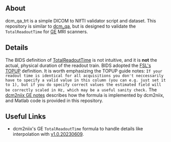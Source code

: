 ## About

dcm_qa_trt is a simple DICOM to NIfTI validator script and dataset. This repository is similar to [dcm_qa](https://github.com/neurolabusc/dcm_qa), but is designed to validate the `TotalReadoutTime` for [GE](https://github.com/rordenlab/dcm2niix/tree/master/GE) MRI scanners.

## Details

The BIDS definition of [TotalReadoutTime](https://bids-specification.readthedocs.io/en/stable/glossary.html#totalreadouttime-metadata) is not intuitive, and it is **not** the actual, physical duration of the readout train. BIDS adopted the [FSL's TOPUP](https://fsl.fmrib.ox.ac.uk/fsl/fslwiki/topup/TopupUsersGuide) definition. It is worth emphasizing the TOPUP guide notes: `If your readout time is identical for all acquisitions you don't neccessarily have to specify a valid value in this column (you can e.g. just set it to 1), but if you do specify correct values the estimated field will be correctly scaled in Hz, which may be a useful sanity check.` The [dcm2niix GE notes](https://github.com/rordenlab/dcm2niix/tree/master/GE) describes how the formula is implemented by dcm2niix, and Matlab code is provided in this repository.

## Useful Links

 - dcm2niix's GE `TotalReadoutTime` formula to handle details like interpolation with [v1.0.20230609](https://github.com/rordenlab/dcm2niix/pull/725).

